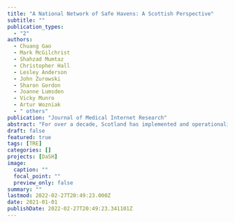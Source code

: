 ```yaml
---
title: "A National Network of Safe Havens: A Scottish Perspective"
subtitle: ""
publication_types:
  - "2"
authors:
  - Chuang Gao
  - Mark McGilchrist
  - Shahzad Mumtaz
  - Christopher Hall
  - Lesley Anderson
  - John Zurowski
  - Sharon Gordon
  - Joanne Lumsden
  - Vicky Munro
  - Artur Wozniak
  - " others"
publication: "Journal of Medical Internet Research"
abstract: "For over a decade, Scotland has implemented and operationalised a system of Safe Havens providing secure analytics platforms for researchers to access linked, de-identified Electronic Health Records (EHRs) while managing the risk of unauthorised re-identification. In this paper a perspective is provided on the state-of-the-art Scottish Safe Haven Network, including its evolution, to define the key activities required to scale Scottish Safe Haven Network capability to facilitate research and healthcare improvement initiatives.  "
draft: false
featured: true
tags: [TRE]
categories: []
projects: [DaSH]
image:
  caption: ""
  focal_point: ""
  preview_only: false
summary: ""
lastmod: 2022-02-27T20:49:23.000Z
date: 2021-01-01
publishDate: 2022-02-27T20:49:23.341101Z
---
```

